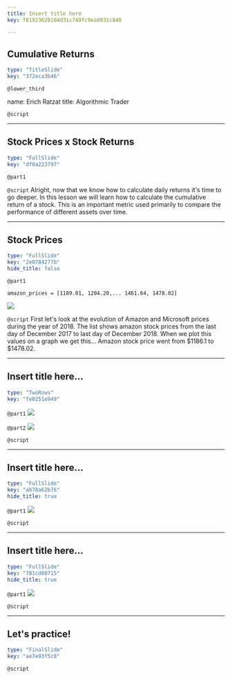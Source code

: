```yaml
---
title: Insert title here
key: f81923628104d31c749fc9ea8031c848

---
```

## Cumulative Returns

```yaml
type: "TitleSlide"
key: "372eca3b46"
```

`@lower_third`

name: Erich Ratzat
title: Algorithmic Trader


`@script`



---
## Stock Prices x Stock Returns

```yaml
type: "FullSlide"
key: "df0a223797"
```

`@part1`



`@script`
Alright, now that we know how to calculate daily returns it's time to go deeper.
In this lesson we will learn how to calculate the cumulative return of a stock. This is an important metric used primarily to compare the performance of different assets over time.


---
## Stock Prices

```yaml
type: "FullSlide"
key: "2e0784277b"
hide_title: false
```

`@part1`
```
amazon_prices = [1189.01, 1204.20,... 1461.64, 1478.02]

```


![](https://assets.datacamp.com/production/repositories/5053/datasets/afad90883bfeca62f4e0272e412ce8454593124e/amzn_price.png)


`@script`
First let's look at the evolution of Amazon and Microsoft prices during the year of 2018.
The list shows amazon stock prices from the last day of December 2017 to last day of December 2018.
When we plot this values on a graph we get this…
Amazon stock price went from $1186.1 to $1478.02.


---
## Insert title here...

```yaml
type: "TwoRows"
key: "fe0251e949"
```

`@part1`
![](https://assets.datacamp.com/production/repositories/5053/datasets/b87f0aab7b4ba71767b7aa50e73f3a9e53d6ef44/table.PNG)


`@part2`
![](https://assets.datacamp.com/production/repositories/5053/datasets/afad90883bfeca62f4e0272e412ce8454593124e/amzn_price.png)


`@script`



---
## Insert title here...

```yaml
type: "FullSlide"
key: "ab78a62b76"
hide_title: true
```

`@part1`
![](https://assets.datacamp.com/production/repositories/5053/datasets/fc9675a8a19455c01f05fcfa0e821c4a2a730915/msft_price.png)


`@script`



---
## Insert title here...

```yaml
type: "FullSlide"
key: "781cd60715"
hide_title: true
```

`@part1`
![](https://assets.datacamp.com/production/repositories/5053/datasets/a726e98a8c54b93ee51aef77e114ce5d43fcffa2/stock_price_comparison.png)


`@script`



---
## Let's practice!

```yaml
type: "FinalSlide"
key: "ae7e93f5c8"
```

`@script`


